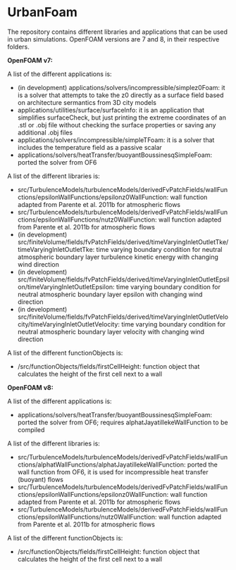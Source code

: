 # UrbanFoam
The repository contains different libraries and applications that can be used in urban simulations. OpenFOAM versions are 7 and 8, in their respective folders.

**OpenFOAM v7:**

A list of the different applications is: 
- (in development) applications/solvers/incompressible/simplez0Foam: it is a solver that attempts to take the z0 directly as a surface field based on architecture sermantics from 3D city models
- applications/utilities/surface/surfaceInfo: it is an application that simplifies surfaceCheck, but just printing the extreme coordinates of an .stl or .obj file without checking the surface properties or saving any additional .obj files
- applications/solvers/incompressible/simpleTFoam: it is a solver that includes the temperature field as a passive scalar 
- applications/solvers/heatTransfer/buoyantBoussinesqSimpleFoam: ported the solver from OF6


A list of the different libraries is: 
- src/TurbulenceModels/turbulenceModels/derivedFvPatchFields/wallFunctions/epsilonWallFunctions/epsilonz0WallFunction: wall function adapted from Parente et al. 2011b for atmospheric flows
- src/TurbulenceModels/turbulenceModels/derivedFvPatchFields/wallFunctions/epsilonWallFunctions/nutz0WallFunction: wall function adapted from Parente et al. 2011b for atmospheric flows
- (in development) src/finiteVolume/fields/fvPatchFields/derived/timeVaryingInletOutletTke/timeVaryingInletOutletTke: time varying boundary condition for neutral atmospheric boundary layer turbulence kinetic energy with changing wind direction
- (in development) src/finiteVolume/fields/fvPatchFields/derived/timeVaryingInletOutletEpsilon/timeVaryingInletOutletEpsilon: time varying boundary condition for neutral atmospheric boundary layer epsilon with changing wind direction
- (in development) src/finiteVolume/fields/fvPatchFields/derived/timeVaryingInletOutletVelocity/timeVaryingInletOutletVelocity: time varying boundary condition for neutral atmospheric boundary layer velocity with changing wind direction

A list of the different functionObjects is:
- /src/functionObjects/fields/firstCellHeight: function object that calculates the height of the first cell next to a wall

**OpenFOAM v8:**

A list of the different applications is: 
- applications/solvers/heatTransfer/buoyantBoussinesqSimpleFoam: ported the solver from OF6; requires alphatJayatillekeWallFunction to be compiled

A list of the different libraries is: 
- src/TurbulenceModels/turbulenceModels/derivedFvPatchFields/wallFunctions/alphatWallFunctions/alphatJayatillekeWallFunction: ported the wall function from OF6, it is used for incompressible heat transfer (buoyant) flows
- src/TurbulenceModels/turbulenceModels/derivedFvPatchFields/wallFunctions/epsilonWallFunctions/epsilonz0WallFunction: wall function adapted from Parente et al. 2011b for atmospheric flows
- src/TurbulenceModels/turbulenceModels/derivedFvPatchFields/wallFunctions/epsilonWallFunctions/nutz0WallFunction: wall function adapted from Parente et al. 2011b for atmospheric flows

A list of the different functionObjects is:
- /src/functionObjects/fields/firstCellHeight: function object that calculates the height of the first cell next to a wall

